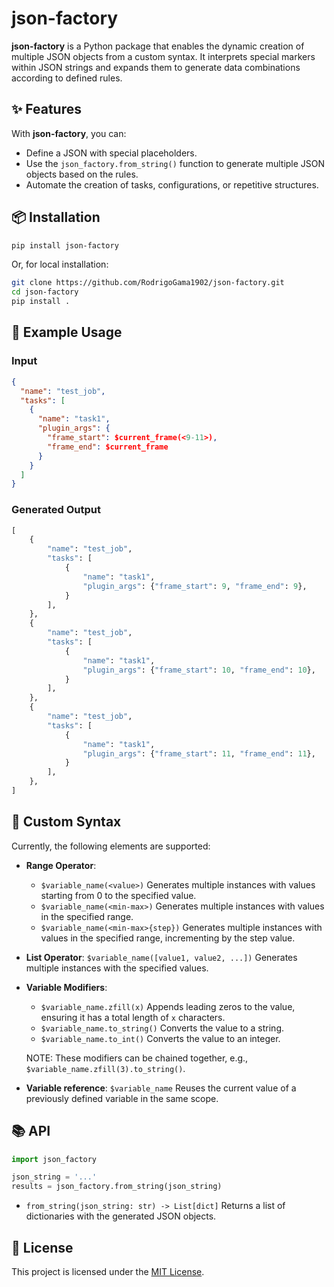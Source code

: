 # json-factory

**json-factory** is a Python package that enables the dynamic creation of multiple JSON objects from a custom syntax. It interprets special markers within JSON strings and expands them to generate data combinations according to defined rules.

## ✨ Features

With **json-factory**, you can:

- Define a JSON with special placeholders.
- Use the `json_factory.from_string()` function to generate multiple JSON objects based on the rules.
- Automate the creation of tasks, configurations, or repetitive structures.

## 📦 Installation

```bash
pip install json-factory
````

Or, for local installation:

```bash
git clone https://github.com/RodrigoGama1902/json-factory.git
cd json-factory
pip install .
```

## 🧪 Example Usage

### Input

```json
{
  "name": "test_job",
  "tasks": [
    {
      "name": "task1",
      "plugin_args": {
        "frame_start": $current_frame(<9-11>),
        "frame_end": $current_frame
      }
    }
  ]
}
```

### Generated Output

```python
[
    {
        "name": "test_job",
        "tasks": [
            {
                "name": "task1",
                "plugin_args": {"frame_start": 9, "frame_end": 9},
            }
        ],
    },
    {
        "name": "test_job",
        "tasks": [
            {
                "name": "task1",
                "plugin_args": {"frame_start": 10, "frame_end": 10},
            }
        ],
    },
    {
        "name": "test_job",
        "tasks": [
            {
                "name": "task1",
                "plugin_args": {"frame_start": 11, "frame_end": 11},
            }
        ],
    },
]
```

## 🔧 Custom Syntax

Currently, the following elements are supported:

* **Range Operator**:
  * `$variable_name(<value>)`
  Generates multiple instances with values starting from 0 to the specified value.
  * `$variable_name(<min-max>)`
  Generates multiple instances with values in the specified range.
  * `$variable_name(<min-max>{step})`
  Generates multiple instances with values in the specified range, incrementing by the step value.

* **List Operator**:
  `$variable_name([value1, value2, ...])`
  Generates multiple instances with the specified values.

* **Variable Modifiers**:
  * `$variable_name.zfill(x)`
  Appends leading zeros to the value, ensuring it has a total length of `x` characters.
  * `$variable_name.to_string()`
  Converts the value to a string.
  * `$variable_name.to_int()`
  Converts the value to an integer.

  NOTE: These modifiers can be chained together, e.g., `$variable_name.zfill(3).to_string()`.

* **Variable reference**:
  `$variable_name`
  Reuses the current value of a previously defined variable in the same scope.

## 📚 API

```python
import json_factory

json_string = '...'
results = json_factory.from_string(json_string)
```

* `from_string(json_string: str) -> List[dict]`
  Returns a list of dictionaries with the generated JSON objects.

## 📄 License

This project is licensed under the [MIT License](LICENSE).

